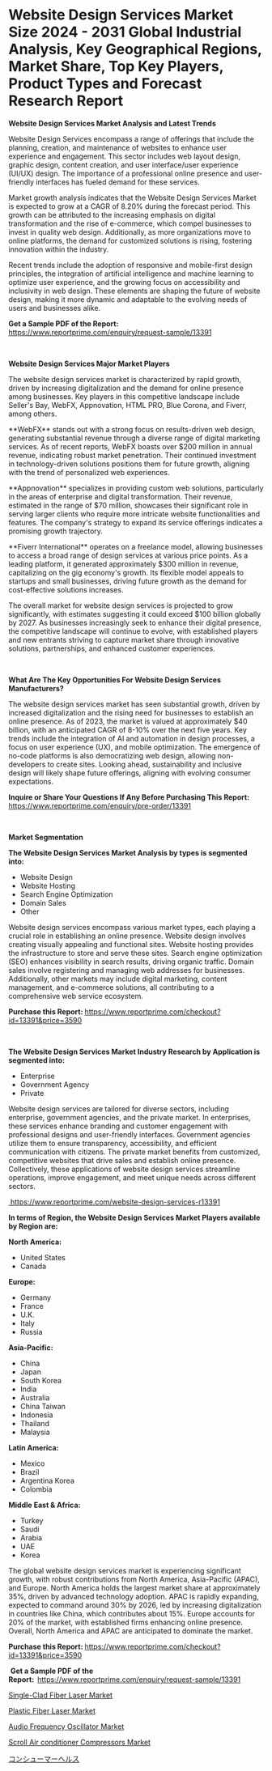 <p><h1>Website Design Services Market Size 2024 - 2031 Global Industrial Analysis, Key Geographical Regions, Market Share, Top Key Players, Product Types and Forecast Research Report</h1></p><p><strong>Website Design Services Market Analysis and Latest Trends</strong></p>
<p><p>Website Design Services encompass a range of offerings that include the planning, creation, and maintenance of websites to enhance user experience and engagement. This sector includes web layout design, graphic design, content creation, and user interface/user experience (UI/UX) design. The importance of a professional online presence and user-friendly interfaces has fueled demand for these services.</p><p>Market growth analysis indicates that the Website Design Services Market is expected to grow at a CAGR of 8.20% during the forecast period. This growth can be attributed to the increasing emphasis on digital transformation and the rise of e-commerce, which compel businesses to invest in quality web design. Additionally, as more organizations move to online platforms, the demand for customized solutions is rising, fostering innovation within the industry.</p><p>Recent trends include the adoption of responsive and mobile-first design principles, the integration of artificial intelligence and machine learning to optimize user experience, and the growing focus on accessibility and inclusivity in web design. These elements are shaping the future of website design, making it more dynamic and adaptable to the evolving needs of users and businesses alike.</p></p>
<p><strong>Get a Sample PDF of the Report:&nbsp;</strong> <a href="https://www.reportprime.com/enquiry/request-sample/13391">https://www.reportprime.com/enquiry/request-sample/13391</a></p>
<p>&nbsp;</p>
<p><strong>Website Design Services Major Market Players</strong></p>
<p><p>The website design services market is characterized by rapid growth, driven by increasing digitalization and the demand for online presence among businesses. Key players in this competitive landscape include Seller's Bay, WebFX, Appnovation, HTML PRO, Blue Corona, and Fiverr, among others.</p><p>**WebFX** stands out with a strong focus on results-driven web design, generating substantial revenue through a diverse range of digital marketing services. As of recent reports, WebFX boasts over $200 million in annual revenue, indicating robust market penetration. Their continued investment in technology-driven solutions positions them for future growth, aligning with the trend of personalized web experiences.</p><p>**Appnovation** specializes in providing custom web solutions, particularly in the areas of enterprise and digital transformation. Their revenue, estimated in the range of $70 million, showcases their significant role in serving larger clients who require more intricate website functionalities and features. The company's strategy to expand its service offerings indicates a promising growth trajectory.</p><p>**Fiverr International** operates on a freelance model, allowing businesses to access a broad range of design services at various price points. As a leading platform, it generated approximately $300 million in revenue, capitalizing on the gig economy's growth. Its flexible model appeals to startups and small businesses, driving future growth as the demand for cost-effective solutions increases.</p><p>The overall market for website design services is projected to grow significantly, with estimates suggesting it could exceed $100 billion globally by 2027. As businesses increasingly seek to enhance their digital presence, the competitive landscape will continue to evolve, with established players and new entrants striving to capture market share through innovative solutions, partnerships, and enhanced customer experiences.</p></p>
<p>&nbsp;</p>
<p><strong>What Are The Key Opportunities For Website Design Services Manufacturers?</strong></p>
<p><p>The website design services market has seen substantial growth, driven by increased digitalization and the rising need for businesses to establish an online presence. As of 2023, the market is valued at approximately $40 billion, with an anticipated CAGR of 8-10% over the next five years. Key trends include the integration of AI and automation in design processes, a focus on user experience (UX), and mobile optimization. The emergence of no-code platforms is also democratizing web design, allowing non-developers to create sites. Looking ahead, sustainability and inclusive design will likely shape future offerings, aligning with evolving consumer expectations.</p></p>
<p><strong>Inquire or Share Your Questions If Any Before Purchasing This Report:</strong> <a href="https://www.reportprime.com/enquiry/pre-order/13391">https://www.reportprime.com/enquiry/pre-order/13391</a></p>
<p>&nbsp;</p>
<p><strong>Market Segmentation</strong></p>
<p><strong>The Website Design Services Market Analysis by types is segmented into:</strong></p>
<p><ul><li>Website Design</li><li>Website Hosting</li><li>Search Engine Optimization</li><li>Domain Sales</li><li>Other</li></ul></p>
<p><p>Website design services encompass various market types, each playing a crucial role in establishing an online presence. Website design involves creating visually appealing and functional sites. Website hosting provides the infrastructure to store and serve these sites. Search engine optimization (SEO) enhances visibility in search results, driving organic traffic. Domain sales involve registering and managing web addresses for businesses. Additionally, other markets may include digital marketing, content management, and e-commerce solutions, all contributing to a comprehensive web service ecosystem.</p></p>
<p><strong>Purchase this Report:&nbsp;</strong><a href="https://www.reportprime.com/checkout?id=13391&price=3590">https://www.reportprime.com/checkout?id=13391&price=3590</a></p>
<p>&nbsp;</p>
<p><strong>The Website Design Services Market Industry Research by Application is segmented into:</strong></p>
<p><ul><li>Enterprise</li><li>Government Agency</li><li>Private</li></ul></p>
<p><p>Website design services are tailored for diverse sectors, including enterprise, government agencies, and the private market. In enterprises, these services enhance branding and customer engagement with professional designs and user-friendly interfaces. Government agencies utilize them to ensure transparency, accessibility, and efficient communication with citizens. The private market benefits from customized, competitive websites that drive sales and establish online presence. Collectively, these applications of website design services streamline operations, improve engagement, and meet unique needs across different sectors.</p></p>
<p><a href="https://www.reportprime.com/website-design-services-r13391">&nbsp;https://www.reportprime.com/website-design-services-r13391</a></p>
<p><strong>In terms of Region, the Website Design Services Market Players available by Region are:</strong></p>
<p>
    <p> <strong> North America: </strong>
        <ul>
            <li>United States</li>
            <li>Canada</li>
        </ul>
        </p> 
    <p> <strong> Europe: </strong>
        <ul>
            <li>Germany</li>
            <li>France</li>
            <li>U.K.</li>
            <li>Italy</li>
            <li>Russia</li>
        </ul>
        </p> 
    <p> <strong> Asia-Pacific: </strong>
        <ul>
            <li>China</li>
            <li>Japan</li>
            <li>South Korea</li>
            <li>India</li>
            <li>Australia</li>
            <li>China Taiwan</li>
            <li>Indonesia</li>
            <li>Thailand</li>
            <li>Malaysia</li>
        </ul>
        </p> 
    <p> <strong> Latin America: </strong>
        <ul>
            <li>Mexico</li>
            <li>Brazil</li>
            <li>Argentina Korea</li>
            <li>Colombia</li>
        </ul>
        </p> 
    <p> <strong> Middle East & Africa: </strong>
        <ul>
            <li>Turkey</li>
            <li>Saudi</li>
            <li>Arabia</li>
            <li>UAE</li>
            <li>Korea</li>
        </ul>
    </p>
    </p>
<p><p>The global website design services market is experiencing significant growth, with robust contributions from North America, Asia-Pacific (APAC), and Europe. North America holds the largest market share at approximately 35%, driven by advanced technology adoption. APAC is rapidly expanding, expected to command around 30% by 2026, led by increasing digitalization in countries like China, which contributes about 15%. Europe accounts for 20% of the market, with established firms enhancing online presence. Overall, North America and APAC are anticipated to dominate the market.</p></p>
<p><strong>Purchase this Report: </strong><a href="https://www.reportprime.com/checkout?id=13391&price=3590">https://www.reportprime.com/checkout?id=13391&price=3590</a></p>
<p>&nbsp;<strong>Get a Sample PDF of the Report:&nbsp;&nbsp;</strong><a href="https://www.reportprime.com/enquiry/request-sample/13391">https://www.reportprime.com/enquiry/request-sample/13391</a></p>
<p><strong></strong></p>
<p><p><a href="https://medium.com/@madw10245644/this-report-aims-to-provide-a-comprehensive-presentation-of-the-global-market-for-single-clad-fiber-46c500096c4c">Single-Clad Fiber Laser Market</a></p><p><a href="https://medium.com/@madw10245644/the-plastic-fiber-laser-market-prioritizes-cost-control-and-efficiency-enhancement-ac57893962c3">Plastic Fiber Laser Market</a></p><p><a href="https://www.linkedin.com/pulse/market-trends-global-audio-frequency-oscillator-forecast-awzse?trackingId=Q1ezxr5lSeGwKg46Or2zqA%3D%3D">Audio Frequency Oscillator Market</a></p><p><a href="https://issuu.com/reportprime-2/docs/scroll-air-conditioner-compressors-_97a4a2c07cd100">Scroll Air conditioner Compressors Market</a></p><p><a href="https://marciimhc.medium.com/%E3%82%B0%E3%83%AD%E3%83%BC%E3%83%90%E3%83%AB%E3%81%AA%E6%B6%88%E8%B2%BB%E8%80%85mhealth%E5%B8%82%E5%A0%B4%E3%81%AE%E5%8B%95%E5%90%91%E3%81%AB%E9%96%A2%E3%81%99%E3%82%8B%E6%88%A6%E7%95%A5%E7%9A%84%E3%82%A4%E3%83%B3%E3%82%B5%E3%82%A4%E3%83%88-2024%E5%B9%B4-2031%E5%B9%B4-105%E3%83%9A%E3%83%BC%E3%82%B8%E3%81%AB%E3%82%8F%E3%81%9F%E3%82%8B%E5%86%85%E5%AE%B9-1a9545c06800">コンシューマーヘルス</a></p></p>
